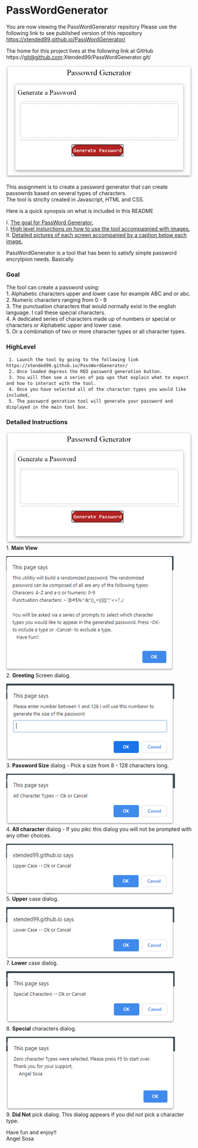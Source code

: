 # PassWordGenerator
  
  You are now viewing the PassWordGenerator repsitory 
  Please use the following link to see published version of this repository  
  https://xtended99.github.io/PassWordGenerator/  

  The home for this project lives at the following link at GitHub  
  https://git@github.com:Xtended99/PassWordGenerator.git/  

![portfolio demo](./passwordgenerator.png)

  This assignment is to create a password generator that can create passowrds based on several types of characters.  
  The tool is striclty created in Javascript, HTML and CSS.  
  
  Here is a quick synopsis on what is included in this README    
  
  I.  [The goal for PassWord Generator.](#goal)   
  I.  [High level insturctions on how to use the tool accompaqnied with images.](#highlevel)  
  II. [Detailed pictures of each screen accompanied by a caption below each image.](#detailed-instructions)  
  
  PassWordGenerator is a tool that has been to satisfy simple password encrytpion needs. Basically  
  
  ### Goal
  The tool can create a password using:  
     1. Alphabetic characters upper and lower case for example ABC and or abc.  
     2. Numeric characters ranging from 0 - 9  
     3. The punctuation characters that would normally exist in the english language. I call these special characters.  
     4. A dedicated series of characters made up of numbers or special or characters or Alphabetic upper and lower case.  
     5. Or a combination of two or more character types or all character types.  
  
  ### HighLevel
     1. Launch the tool by going to the following link https://xtended99.github.io/PassWordGenerator/  
     2. Once loaded depress the RED password generation button.  
     3. You will then see a series of pop ups that explain what to expect and how to interact with the tool.  
     4. Once you have selected all of the character types you would like included,
     5. The password genration tool will generate your password and displayed in the main tool box.
  
  ### Detailed Instructions  
  
![portfolio demo](./appimages/passwordgenerator.png)  
     1. **Main View**  
     
![portfolio demo](./appimages/initialdialog.png)  
     2. **Greeting** Screen dialog.  
 
![portfolio demo](./appimages/passwordsize.png)  
     3. **Password Size** dialog - Pick a size from 8 - 128 characters long.   
 
![portfolio demo](./appimages/choseallcharacter.png)  
     4. **All character** dialog  - If you pikc this dialog you will not be prompted with any other choices.  
     
![portfolio demo](./appimages/uppercase.png)  
     5. **Upper** case dialog.  

![portfolio demo](./appimages/lowercase.png)  
     7. **Lower** case dialog.  

![portfolio demo](./appimages/specialcharacter.png)  
     8. **Special** characters dialog.  

![portfolio demo](./appimages/didntchoose.png)  
     9. **Did Not** pick dialog. This dialog appears if you did not pick a character type.  
 
Have fun and enjoy!!  
   Angel Sosa










